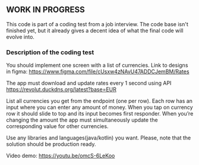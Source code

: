 ## WORK IN PROGRESS ##

This code is part of a coding test from a job interview. The code base isn't finished yet, but it already gives a decent idea of what the final code will evolve into.

### Description of the coding test ###

You should implement one screen with a list of currencies. Link to designs in figma:
https://www.figma.com/file/cUsxw4zNAvU47ADDCJemBM/Rates

The app must download and update rates every 1 second using API
https://revolut.duckdns.org/latest?base=EUR

List all currencies you get from the endpoint (one per row). Each row has an input where you
can enter any amount of money. When you tap on currency row it should slide to top and its
input becomes first responder. When you’re changing the amount the app must simultaneously
update the corresponding value for other currencies.

Use any libraries and languages(java/kotlin) you want. Please, note that the solution should be production ready.

Video demo: https://youtu.be/omcS-6LeKoo

